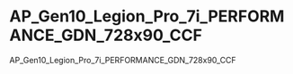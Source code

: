 # AP_Gen10_Legion_Pro_7i_PERFORMANCE_GDN_728x90_CCF
AP_Gen10_Legion_Pro_7i_PERFORMANCE_GDN_728x90_CCF

